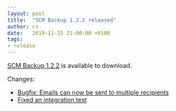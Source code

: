```yaml
---
layout: post
title:  "SCM Backup 1.2.2 released"
author: cs
date:   2019-11-25 21:00:00 +0100
tags:
- release
---
```


[SCM Backup 1.2.2](https://github.com/christianspecht/scm-backup/releases/tag/1.2.2) is available to download.

Changes:

- [Bugfix: Emails can now be sent to multiple recipients](https://github.com/christianspecht/scm-backup/issues/35)
- [Fixed an integration test](https://github.com/christianspecht/scm-backup/issues/36)